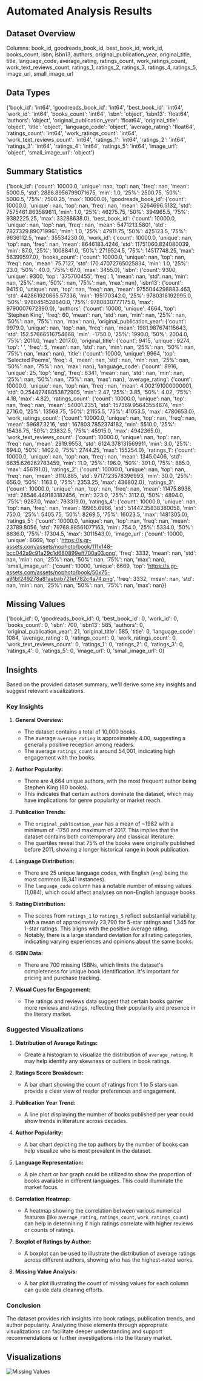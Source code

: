 # Automated Analysis Results

## Dataset Overview
Columns: book_id, goodreads_book_id, best_book_id, work_id, books_count, isbn, isbn13, authors, original_publication_year, original_title, title, language_code, average_rating, ratings_count, work_ratings_count, work_text_reviews_count, ratings_1, ratings_2, ratings_3, ratings_4, ratings_5, image_url, small_image_url

## Data Types
{'book_id': 'int64', 'goodreads_book_id': 'int64', 'best_book_id': 'int64', 'work_id': 'int64', 'books_count': 'int64', 'isbn': 'object', 'isbn13': 'float64', 'authors': 'object', 'original_publication_year': 'float64', 'original_title': 'object', 'title': 'object', 'language_code': 'object', 'average_rating': 'float64', 'ratings_count': 'int64', 'work_ratings_count': 'int64', 'work_text_reviews_count': 'int64', 'ratings_1': 'int64', 'ratings_2': 'int64', 'ratings_3': 'int64', 'ratings_4': 'int64', 'ratings_5': 'int64', 'image_url': 'object', 'small_image_url': 'object'}

## Summary Statistics
{'book_id': {'count': 10000.0, 'unique': nan, 'top': nan, 'freq': nan, 'mean': 5000.5, 'std': 2886.8956799071675, 'min': 1.0, '25%': 2500.75, '50%': 5000.5, '75%': 7500.25, 'max': 10000.0}, 'goodreads_book_id': {'count': 10000.0, 'unique': nan, 'top': nan, 'freq': nan, 'mean': 5264696.5132, 'std': 7575461.863589611, 'min': 1.0, '25%': 46275.75, '50%': 394965.5, '75%': 9382225.25, 'max': 33288638.0}, 'best_book_id': {'count': 10000.0, 'unique': nan, 'top': nan, 'freq': nan, 'mean': 5471213.5801, 'std': 7827329.890719961, 'min': 1.0, '25%': 47911.75, '50%': 425123.5, '75%': 9636112.5, 'max': 35534230.0}, 'work_id': {'count': 10000.0, 'unique': nan, 'top': nan, 'freq': nan, 'mean': 8646183.4246, 'std': 11751060.824080039, 'min': 87.0, '25%': 1008841.0, '50%': 2719524.5, '75%': 14517748.25, 'max': 56399597.0}, 'books_count': {'count': 10000.0, 'unique': nan, 'top': nan, 'freq': nan, 'mean': 75.7127, 'std': 170.47072765025834, 'min': 1.0, '25%': 23.0, '50%': 40.0, '75%': 67.0, 'max': 3455.0}, 'isbn': {'count': 9300, 'unique': 9300, 'top': '375700455', 'freq': 1, 'mean': nan, 'std': nan, 'min': nan, '25%': nan, '50%': nan, '75%': nan, 'max': nan}, 'isbn13': {'count': 9415.0, 'unique': nan, 'top': nan, 'freq': nan, 'mean': 9755044298883.463, 'std': 442861920665.57336, 'min': 195170342.0, '25%': 9780316192995.0, '50%': 9780451528640.0, '75%': 9780830777175.0, 'max': 9790007672390.0}, 'authors': {'count': 10000, 'unique': 4664, 'top': 'Stephen King', 'freq': 60, 'mean': nan, 'std': nan, 'min': nan, '25%': nan, '50%': nan, '75%': nan, 'max': nan}, 'original_publication_year': {'count': 9979.0, 'unique': nan, 'top': nan, 'freq': nan, 'mean': 1981.987674115643, 'std': 152.57666516754668, 'min': -1750.0, '25%': 1990.0, '50%': 2004.0, '75%': 2011.0, 'max': 2017.0}, 'original_title': {'count': 9415, 'unique': 9274, 'top': ' ', 'freq': 5, 'mean': nan, 'std': nan, 'min': nan, '25%': nan, '50%': nan, '75%': nan, 'max': nan}, 'title': {'count': 10000, 'unique': 9964, 'top': 'Selected Poems', 'freq': 4, 'mean': nan, 'std': nan, 'min': nan, '25%': nan, '50%': nan, '75%': nan, 'max': nan}, 'language_code': {'count': 8916, 'unique': 25, 'top': 'eng', 'freq': 6341, 'mean': nan, 'std': nan, 'min': nan, '25%': nan, '50%': nan, '75%': nan, 'max': nan}, 'average_rating': {'count': 10000.0, 'unique': nan, 'top': nan, 'freq': nan, 'mean': 4.002191000000001, 'std': 0.25442748053872905, 'min': 2.47, '25%': 3.85, '50%': 4.02, '75%': 4.18, 'max': 4.82}, 'ratings_count': {'count': 10000.0, 'unique': nan, 'top': nan, 'freq': nan, 'mean': 54001.2351, 'std': 157369.95643554674, 'min': 2716.0, '25%': 13568.75, '50%': 21155.5, '75%': 41053.5, 'max': 4780653.0}, 'work_ratings_count': {'count': 10000.0, 'unique': nan, 'top': nan, 'freq': nan, 'mean': 59687.3216, 'std': 167803.7852374182, 'min': 5510.0, '25%': 15438.75, '50%': 23832.5, '75%': 45915.0, 'max': 4942365.0}, 'work_text_reviews_count': {'count': 10000.0, 'unique': nan, 'top': nan, 'freq': nan, 'mean': 2919.9553, 'std': 6124.378131569911, 'min': 3.0, '25%': 694.0, '50%': 1402.0, '75%': 2744.25, 'max': 155254.0}, 'ratings_1': {'count': 10000.0, 'unique': nan, 'top': nan, 'freq': nan, 'mean': 1345.0406, 'std': 6635.626262783459, 'min': 11.0, '25%': 196.0, '50%': 391.0, '75%': 885.0, 'max': 456191.0}, 'ratings_2': {'count': 10000.0, 'unique': nan, 'top': nan, 'freq': nan, 'mean': 3110.885, 'std': 9717.123578396993, 'min': 30.0, '25%': 656.0, '50%': 1163.0, '75%': 2353.25, 'max': 436802.0}, 'ratings_3': {'count': 10000.0, 'unique': nan, 'top': nan, 'freq': nan, 'mean': 11475.8938, 'std': 28546.449183182456, 'min': 323.0, '25%': 3112.0, '50%': 4894.0, '75%': 9287.0, 'max': 793319.0}, 'ratings_4': {'count': 10000.0, 'unique': nan, 'top': nan, 'freq': nan, 'mean': 19965.6966, 'std': 51447.35838380058, 'min': 750.0, '25%': 5405.75, '50%': 8269.5, '75%': 16023.5, 'max': 1481305.0}, 'ratings_5': {'count': 10000.0, 'unique': nan, 'top': nan, 'freq': nan, 'mean': 23789.8056, 'std': 79768.88561077163, 'min': 754.0, '25%': 5334.0, '50%': 8836.0, '75%': 17304.5, 'max': 3011543.0}, 'image_url': {'count': 10000, 'unique': 6669, 'top': 'https://s.gr-assets.com/assets/nophoto/book/111x148-bcc042a9c91a29c1d680899eff700a03.png', 'freq': 3332, 'mean': nan, 'std': nan, 'min': nan, '25%': nan, '50%': nan, '75%': nan, 'max': nan}, 'small_image_url': {'count': 10000, 'unique': 6669, 'top': 'https://s.gr-assets.com/assets/nophoto/book/50x75-a91bf249278a81aabab721ef782c4a74.png', 'freq': 3332, 'mean': nan, 'std': nan, 'min': nan, '25%': nan, '50%': nan, '75%': nan, 'max': nan}}

## Missing Values
{'book_id': 0, 'goodreads_book_id': 0, 'best_book_id': 0, 'work_id': 0, 'books_count': 0, 'isbn': 700, 'isbn13': 585, 'authors': 0, 'original_publication_year': 21, 'original_title': 585, 'title': 0, 'language_code': 1084, 'average_rating': 0, 'ratings_count': 0, 'work_ratings_count': 0, 'work_text_reviews_count': 0, 'ratings_1': 0, 'ratings_2': 0, 'ratings_3': 0, 'ratings_4': 0, 'ratings_5': 0, 'image_url': 0, 'small_image_url': 0}

## Insights
Based on the provided dataset summary, we'll derive some key insights and suggest relevant visualizations.

### Key Insights

1. **General Overview:**
   - The dataset contains a total of 10,000 books.
   - The average `average_rating` is approximately 4.00, suggesting a generally positive reception among readers.
   - The average `ratings_count` is around 54,001, indicating high engagement with the books.

2. **Author Popularity:**
   - There are 4,664 unique authors, with the most frequent author being Stephen King (60 books).
   - This indicates that certain authors dominate the dataset, which may have implications for genre popularity or market reach.

3. **Publication Trends:**
   - The `original_publication_year` has a mean of ~1982 with a minimum of -1750 and maximum of 2017. This implies that the dataset contains both contemporary and classical literature.
   - The quartiles reveal that 75% of the books were originally published before 2011, showing a longer historical range in book publication.

4. **Language Distribution:**
   - There are 25 unique language codes, with English (`eng`) being the most common (6,341 instances).
   - The `language_code` column has a notable number of missing values (1,084), which could affect analyses on non-English language books.

5. **Rating Distribution:**
   - The scores from `ratings_1` to `ratings_5` reflect substantial variability, with a mean of approximately 23,790 for 5-star ratings and 1,345 for 1-star ratings. This aligns with the positive average rating.
   - Notably, there is a large standard deviation for all rating categories, indicating varying experiences and opinions about the same books.

6. **ISBN Data:**
   - There are 700 missing ISBNs, which limits the dataset's completeness for unique book identification. It's important for pricing and purchase tracking.

7. **Visual Cues for Engagement:**
   - The ratings and reviews data suggest that certain books garner more reviews and ratings, reflecting their popularity and presence in the literary market.

### Suggested Visualizations

1. **Distribution of Average Ratings:**
   - Create a histogram to visualize the distribution of `average_rating`. It may help identify any skewness or outliers in book ratings.

2. **Ratings Score Breakdown:**
   - A bar chart showing the count of ratings from 1 to 5 stars can provide a clear view of reader preferences and engagement.

3. **Publication Year Trend:**
   - A line plot displaying the number of books published per year could show trends in literature across decades.

4. **Author Popularity:**
   - A bar chart depicting the top authors by the number of books can help visualize who is most prevalent in the dataset.

5. **Language Representation:**
   - A pie chart or bar graph could be utilized to show the proportion of books available in different languages. This could illuminate the market focus.

6. **Correlation Heatmap:**
   - A heatmap showing the correlation between various numerical features (like `average_rating`, `ratings_count`, `work_ratings_count`) can help in determining if high ratings correlate with higher reviews or counts of ratings.

7. **Boxplot of Ratings by Author:**
   - A boxplot can be used to illustrate the distribution of average ratings across different authors, showing who has the highest-rated works.

8. **Missing Value Analysis:**
   - A bar plot illustrating the count of missing values for each column can guide data cleaning efforts.

### Conclusion

The dataset provides rich insights into book ratings, publication trends, and author popularity. Analyzing these elements through appropriate visualizations can facilitate deeper understanding and support recommendations or further investigations into the literary market.

## Visualizations
![Missing Values](missing_values.png)
